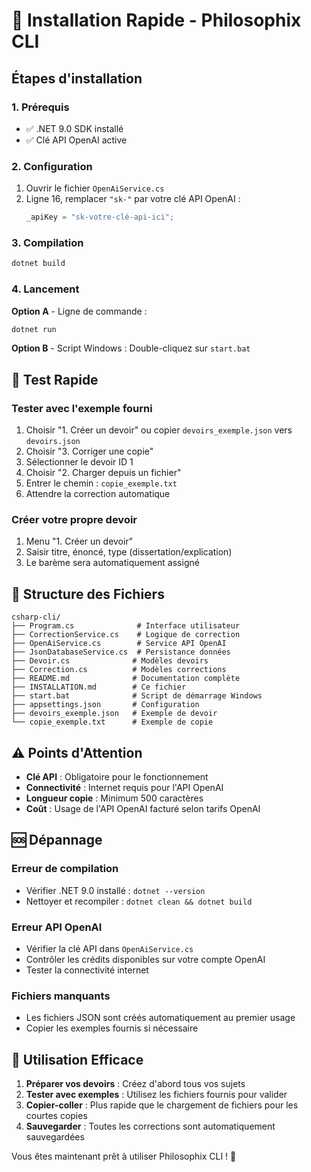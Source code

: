 # 🚀 Installation Rapide - Philosophix CLI

## Étapes d'installation

### 1. Prérequis
- ✅ .NET 9.0 SDK installé
- ✅ Clé API OpenAI active

### 2. Configuration
1. Ouvrir le fichier `OpenAiService.cs`
2. Ligne 16, remplacer `"sk-"` par votre clé API OpenAI :
   ```csharp
   _apiKey = "sk-votre-clé-api-ici";
   ```

### 3. Compilation
```bash
dotnet build
```

### 4. Lancement
**Option A** - Ligne de commande :
```bash
dotnet run
```

**Option B** - Script Windows :
Double-cliquez sur `start.bat`

## 🧪 Test Rapide

### Tester avec l'exemple fourni
1. Choisir "1. Créer un devoir" ou copier `devoirs_exemple.json` vers `devoirs.json`
2. Choisir "3. Corriger une copie"
3. Sélectionner le devoir ID 1
4. Choisir "2. Charger depuis un fichier"
5. Entrer le chemin : `copie_exemple.txt`
6. Attendre la correction automatique

### Créer votre propre devoir
1. Menu "1. Créer un devoir"
2. Saisir titre, énoncé, type (dissertation/explication)
3. Le barème sera automatiquement assigné

## 📁 Structure des Fichiers

```
csharp-cli/
├── Program.cs              # Interface utilisateur
├── CorrectionService.cs    # Logique de correction
├── OpenAiService.cs        # Service API OpenAI
├── JsonDatabaseService.cs  # Persistance données
├── Devoir.cs              # Modèles devoirs
├── Correction.cs          # Modèles corrections
├── README.md              # Documentation complète
├── INSTALLATION.md        # Ce fichier
├── start.bat              # Script de démarrage Windows
├── appsettings.json       # Configuration
├── devoirs_exemple.json   # Exemple de devoir
└── copie_exemple.txt      # Exemple de copie
```

## ⚠️ Points d'Attention

- **Clé API** : Obligatoire pour le fonctionnement
- **Connectivité** : Internet requis pour l'API OpenAI
- **Longueur copie** : Minimum 500 caractères
- **Coût** : Usage de l'API OpenAI facturé selon tarifs OpenAI

## 🆘 Dépannage

### Erreur de compilation
- Vérifier .NET 9.0 installé : `dotnet --version`
- Nettoyer et recompiler : `dotnet clean && dotnet build`

### Erreur API OpenAI
- Vérifier la clé API dans `OpenAiService.cs`
- Contrôler les crédits disponibles sur votre compte OpenAI
- Tester la connectivité internet

### Fichiers manquants
- Les fichiers JSON sont créés automatiquement au premier usage
- Copier les exemples fournis si nécessaire

## 🎯 Utilisation Efficace

1. **Préparer vos devoirs** : Créez d'abord tous vos sujets
2. **Tester avec exemples** : Utilisez les fichiers fournis pour valider
3. **Copier-coller** : Plus rapide que le chargement de fichiers pour les courtes copies
4. **Sauvegarder** : Toutes les corrections sont automatiquement sauvegardées

Vous êtes maintenant prêt à utiliser Philosophix CLI ! 🎉
